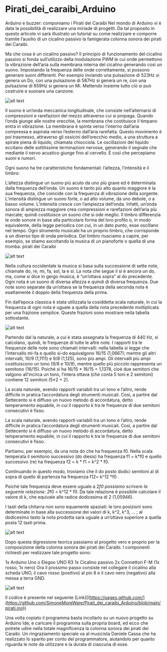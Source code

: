 # Pirati_dei_caraibi_Arduino
Arduino e buzzer: componiamo i Pirati dei Caraibi
Nel mondo di Arduino vi è data la possibilità di realizzare una miriade di progetti. Da tal proposito in questo articolo vi sarà illustrato un tutorial su come realizzare e comporre tramite l’ausilio di un cicalino passivo la famigerata colonna sonora dei pirati dei Caraibi.

Ma che cosa è un cicalino passivo? Il principio di funzionamento del cicalino passivo si fonda sull’utilizzo della modulazione PWM le cui onde permettono la vibrazione dell’aria sulla membrana interna del cicalino generando così un suono. Impostando la frequenza delle onde correttamente, si possono generare suoni differenti. Per esempio inviando una pulsazione di 523Hz si genera un Do, con una pulsazione di 587Hz si genera un re, con una pulsazione di 659Hz si genera un Mi. Mettendo insieme tutto ciò si può costruire e suonare una canzone.

![alt text](https://i0.wp.com/www.moreware.org/wp/wp-content/uploads/2019/11/61uDKJRvrLL._SX466_.jpg?w=466&ssl=1)

Il suono è un’onda meccanica longitudinale, che consiste nell’alternarsi di compressioni e rarefazioni del mezzo attraverso cui si propaga. Quando l’onda giunge alle nostre orecchie, la membrana che costituisce il timpano entra in vibrazione. La membrana è spinta verso l’interno dall’aria compressa e aspirata verso l’esterno dall’aria rarefatta. Questo movimento è poi trasmesso, attraverso gli ossicini dell’orecchio medio, a una struttura a spirale piena di liquido, chiamata chiocciola. Le oscillazioni del liquido eccitano delle sottilissime terminazioni nervose, generando il segnale che mediante il nervo acustico giunge fino al cervello. È così che percepiamo suoni e rumori.

Ogni suono ha tre caratteristiche fondamentali: l’altezza, l’intensità e il timbro:

L’altezza distingue un suono più acuto da uno più grave ed è determinata dalla frequenza dell’onda. Un suono è tanto più alto quanto maggiore è la sua frequenza, che coincide con la frequenza di vibrazione della sorgente.
L’intensità distingue un suono forte, o ad alto volume, da uno debole, o a basso volume. L’intensità cresce con l’ampiezza dell’onda. Infatti, un’onda sonora di ampiezza maggiore crea compressioni e rarefazioni dell’aria più marcate; quindi costituisce un suono che si ode meglio.
Il timbro differenzia le onde sonore in base alla particolare forma del loro profilo o, in modo equivalente, della legge periodica con cui, in un dato punto, esse oscillano nel tempo. Ogni strumento musicale ha un proprio timbro, che corrisponde a un diverso tipo di onda periodica. Dal timbro riusciamo a capire, per esempio, se stiamo ascoltando la musica di un pianoforte o quella di una tromba.
pirati dei Caraibi

![alt text](https://i0.wp.com/www.moreware.org/wp/wp-content/uploads/2019/11/Figure_18_03_01ab.jpg?w=400&ssl=1)

Nella cultura occidentale la musica si basa sulla successione di sette note, chiamate do, re, mi, fa, sol, la e si. La nota che segue il si è ancora un do, ma, come si dice in gergo musica, è “un’ottava sopra” al do precedente. Ogni nota è un suono di diversa altezza e quindi di diversa frequenza. Due note sono separate da un’ottava se la frequenza della seconda nota è esattamente il doppio della frequenza della prima.

Fin dall’epoca classica è stata utilizzata la cosiddetta scala naturale, in cui la frequenza di ogni nota è uguale a quella della nota precedente moltiplicata per una frazione semplice. Queste frazioni sono mostrare nella tabella sottostante.

![alt text](https://i0.wp.com/www.moreware.org/wp/wp-content/uploads/2019/11/cicalino5.jpg?w=593&ssl=1)

Partendo dal la naturale, a cui è stata assegnata la frequenza di 440 Hz, si calcolano, quindi, le frequenze di tutte le altre note. I rapporti tra le frequenze delle note sono chiamati intervalli: nella tabella si legge che l’intervallo mi-fa e quello si-do equivalgono 16/15 (1,0667); mentre gli altri intervalli, 10/9 (1,1111) e 9/8 (1,125), sono più ampi. Gli intervalli più ampi costituiscono un tono (9/8 e 10/9), mentre quello più piccolo rappresenta un semitono (16/15). Poiché si ha 16/15 * 16/15 = 1,1378, cioè due semitoni che valgono all’incirca un tono, l’intera ottava (che conta 5 toni e 2 semitoni) contiene 12 semitoni (5*2 + 2).

La scala naturale, avendo rapporti variabili tra un tono e l’altro, rende difficile in pratica l’accordatura degli strumenti musicali. Così, a partire dal Settecento si è diffuso un nuovo metodo di accordatura, detto temperamento equabile, in cui il rapporto k tra le frequenze di due semitoni consecutivi è fisso.

La scala naturale, avendo rapporti variabili tra un tono e l’altro, rende difficile in pratica l’accordatura degli strumenti musicali. Così, a partire dal Settecento si è diffuso un nuovo metodo di accordatura, detto temperamento equabile, in cui il rapporto k tra le frequenze di due semitoni consecutivi è fisso.

Partiamo, per esempio, da una nota do che ha frequenza f0. Nella scala temperata il semitono successivo (do diesis) ha frequenza f1 = k*f0 e quello successivo (re) ha frequenza f2 = k * f1 = k^2 * f0.

Continuando in questo modo, troviamo che il do posto dodici semitoni al di sopra di quello di partenza ha frequenza f12= k^12 *f0 .

Poiché tale frequenza deve essere uguale a 2*f0 possiamo scrivere la seguente relazione: 2*f0 = k^12 * f0. Da tale relazione è possibile calcolare il valore di k, che equivale alle radice dodicesima di 2 (1,05946).

I tasti della chitarra non sono equamente spaziati: le loro posizioni sono determinate in base alla successione dei valori di k, k^2, k^3, … ; al dodicesimo tasto la nota prodotta sarà uguale a un’ottava superiore a quella posta 12 tasti prima.

![alt text](https://i0.wp.com/www.moreware.org/wp/wp-content/uploads/2019/11/maxresdefault-3.jpg?resize=1024%2C576&ssl=1)

Dopo questa digressione teorica passiamo al progetto vero e proprio per la composizione della colonna sonora dei pirati dei Caraibi. I componenti richiesti per realizzare tale progetto sono:

1x Arduino Uno o Elegoo UNO R3
1x Cicalino passivo
2x Connettori F-M (1x rosso, 1x nero)
Ora il prossimo passo consiste nel collegare il cicalino alla scheda UNO, il cavo rosso (positivo) al pin 8 e il cavo nero (negativo) alla messa a terra GND.

![alt text](https://i0.wp.com/www.moreware.org/wp/wp-content/uploads/2019/11/cicalino2.jpg?w=622&ssl=1)

Il codice è presente nel seguente [Link][(https://pages.github.com/](https://github.com/SimoneMoreWare/Pirati_dei_caraibi_Arduino/blob/main/pirati.ino))

Una volta copiato il programma basta incollarlo su un nuovo progetto su Arduino Ide, e caricare il programma sulla propria board, ed ecco che potrete udire nella totale magnificenza la colonna sonora dei pirati dei Caraibi. Un ringraziamento speciale va al musicista Daniele Cassa che ha realizzato lo sparito per conto del programmatore, aiutandolo per quanto riguarda le note da utilizzare e la durata di ciascuna di esse.
